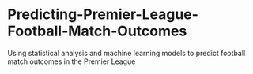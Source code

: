 # Predicting-Premier-League-Football-Match-Outcomes
Using statistical analysis and machine learning models to predict football match outcomes in the Premier League
